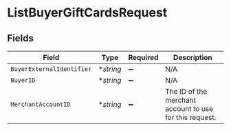 # ListBuyerGiftCardsRequest


## Fields

| Field                                                   | Type                                                    | Required                                                | Description                                             |
| ------------------------------------------------------- | ------------------------------------------------------- | ------------------------------------------------------- | ------------------------------------------------------- |
| `BuyerExternalIdentifier`                               | **string*                                               | :heavy_minus_sign:                                      | N/A                                                     |
| `BuyerID`                                               | **string*                                               | :heavy_minus_sign:                                      | N/A                                                     |
| `MerchantAccountID`                                     | **string*                                               | :heavy_minus_sign:                                      | The ID of the merchant account to use for this request. |